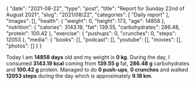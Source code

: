 {
    "date": "2021-08-22",
    "type": "post",
    "title": "Report for Sunday 22nd of August 2021",
    "slug": "2021\/08\/22",
    "categories": [
        "Daily report"
    ],
    "images": [],
    "health": {
        "weight": 0,
        "height": 173,
        "age": 14858
    },
    "nutrition": {
        "calories": 3143.19,
        "fat": 139.55,
        "carbohydrates": 286.48,
        "protein": 100.42
    },
    "exercise": {
        "pushups": 0,
        "crunches": 0,
        "steps": 12053
    },
    "media": {
        "books": [],
        "podcast": [],
        "youtube": [],
        "movies": [],
        "photos": []
    }
}

Today I am <strong>14858 days</strong> old and my weight is <strong>0 kg</strong>. During the day, I consumed <strong>3143.19 kcal</strong> coming from <strong>139.55 g</strong> fat, <strong>286.48 g</strong> carbohydrates and <strong>100.42 g</strong> protein. Managed to do <strong>0 push-ups</strong>, <strong>0 crunches</strong> and walked <strong>12053 steps</strong> during the day which is approximately <strong>9.18 km</strong>.